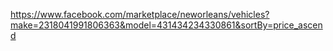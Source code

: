 https://www.facebook.com/marketplace/neworleans/vehicles?make=2318041991806363&model=431434234330861&sortBy=price_ascend
